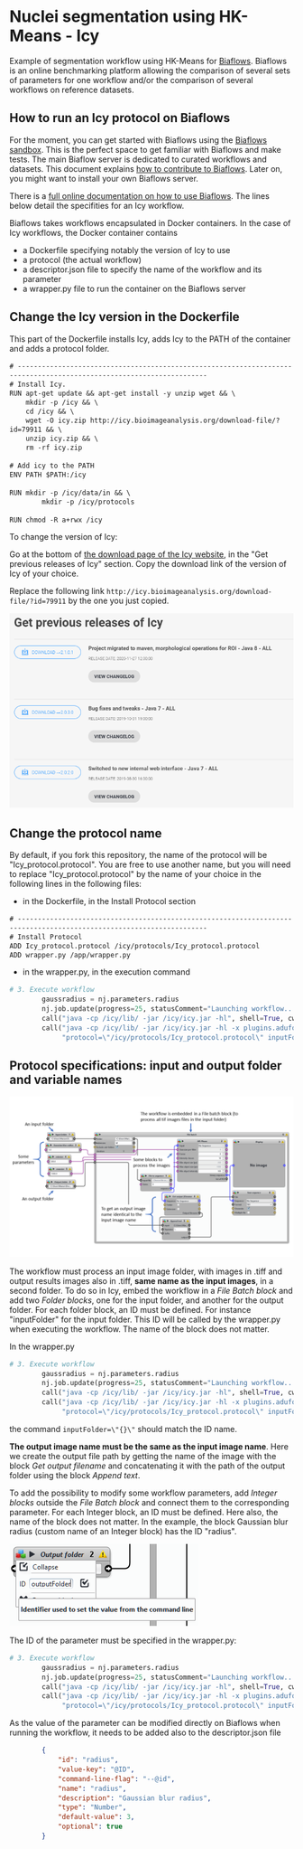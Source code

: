 # Nuclei segmentation using HK-Means - Icy

Example of segmentation workflow using HK-Means for [Biaflows](https://biaflows.neubias.org/#/). Biaflows is an online benchmarking platform allowing the comparison of several sets of parameters for one workflow and/or the comparison of several workflows on reference datasets.         

## How to run an Icy protocol on Biaflows      

For the moment, you can get started with Biaflows using the [Biaflows sandbox](https://biaflows-sandbox.neubias.org/#/). This is the perfect space to get familiar with Biaflows and make tests. The main Biaflow server is dedicated to curated workflows and datasets. This document explains [how to contribute to Biaflows](https://neubias-wg5.github.io/contribute.html). Later on, you might want to install your own Biaflows server.      

There is a [full online documentation on how to use Biaflows](https://neubias-wg5.github.io/). The lines below detail the specifities for an Icy workflow.       

Biaflows takes workflows encapsulated in Docker containers. In the case of Icy workflows, the Docker container contains
- a Dockerfile specifying notably the version of Icy to use        
- a protocol (the actual workflow)          
- a descriptor.json file to specify the name of the workflow and its parameter    
- a wrapper.py file to run the container on the Biaflows server     


## Change the Icy version in the Dockerfile

This part of the Dockerfile installs Icy, adds Icy to the PATH of the container and adds a protocol folder.     

```
# ---------------------------------------------------------------------------------------------------------------------
# Install Icy.
RUN apt-get update && apt-get install -y unzip wget && \
    mkdir -p /icy && \
    cd /icy && \
    wget -O icy.zip http://icy.bioimageanalysis.org/download-file/?id=79911 && \
    unzip icy.zip && \
    rm -rf icy.zip

# Add icy to the PATH
ENV PATH $PATH:/icy

RUN mkdir -p /icy/data/in && \
        mkdir -p /icy/protocols

RUN chmod -R a+rwx /icy 
```

To change the version of Icy: 

Go at the bottom of [the download page of the Icy website](http://icy.bioimageanalysis.org/download/), in the "Get previous releases of Icy" section.
Copy the download link of the version of Icy of your choice.

Replace the following link ```http://icy.bioimageanalysis.org/download-file/?id=79911``` by the one you just copied.


<img src="images/download_link_Icy_version.png"/>



## Change the protocol name


By default, if you fork this repository, the name of the protocol will be "Icy_protocol.protocol". You are free to use another name, but you will need to replace "Icy_protocol.protocol" by the name of your choice in the following lines in the following files:
- in the Dockerfile, in the Install Protocol section        

```
# ---------------------------------------------------------------------------------------------------------------------
# Install Protocol
ADD Icy_protocol.protocol /icy/protocols/Icy_protocol.protocol
ADD wrapper.py /app/wrapper.py
```
- in the wrapper.py, in the execution command        

```python
# 3. Execute workflow
        gaussradius = nj.parameters.radius
        nj.job.update(progress=25, statusComment="Launching workflow...")
        call("java -cp /icy/lib/ -jar /icy/icy.jar -hl", shell=True, cwd="/icy")
        call("java -cp /icy/lib/ -jar /icy/icy.jar -hl -x plugins.adufour.protocols.Protocols "
             "protocol=\"/icy/protocols/Icy_protocol.protocol\" inputFolder=\"{}\" outputFolder=\"{}\" extension=tif radius=\"{}\"".format(in_path, out_path, gaussradius), shell=True, cwd="/icy")

```

## Protocol specifications: input and output folder and variable names     

<img src="images/protocol_structure_for_biaflows.png"/>

The workflow must process an input image folder, with images in .tiff and output results images also in .tiff, **same name as the input images**, in a second folder. To do so in Icy, embed the workflow in a *File Batch block* and add two *Folder blocks*, one for the input folder, and another for the output folder. For each folder block, an ID must be defined. For instance "inputFolder" for the input folder. This ID will be called by the wrapper.py when executing the workflow. The name of the block does not matter. 

In the wrapper.py

```python
# 3. Execute workflow
        gaussradius = nj.parameters.radius
        nj.job.update(progress=25, statusComment="Launching workflow...")
        call("java -cp /icy/lib/ -jar /icy/icy.jar -hl", shell=True, cwd="/icy")
        call("java -cp /icy/lib/ -jar /icy/icy.jar -hl -x plugins.adufour.protocols.Protocols "
             "protocol=\"/icy/protocols/Icy_protocol.protocol\" inputFolder=\"{}\" outputFolder=\"{}\" extension=tif radius=\"{}\"".format(in_path, out_path, gaussradius), shell=True, cwd="/icy")

```

the command ```inputFolder=\"{}\"``` should match the ID name.   

**The output image name must be the same as the input image name**. Here we create the output file path by getting the name of the image with the block *Get output filename* and concatenating it with the path of the output folder using the block *Append text*.  

To add the possibility to modify some workflow parameters, add *Integer blocks* outside the *File Batch block* and connect them to the corresponding parameter. For each Integer block, an ID must be defined. Here also, the name of the block does not matter. In the example, the block Gaussian blur radius (custom name of an Integer block) has the ID "radius".

<img src="images/ID_Icyprotocol.png"/>

The ID of the parameter must be specified in the wrapper.py:

```python
# 3. Execute workflow
        gaussradius = nj.parameters.radius
        nj.job.update(progress=25, statusComment="Launching workflow...")
        call("java -cp /icy/lib/ -jar /icy/icy.jar -hl", shell=True, cwd="/icy")
        call("java -cp /icy/lib/ -jar /icy/icy.jar -hl -x plugins.adufour.protocols.Protocols "
             "protocol=\"/icy/protocols/Icy_protocol.protocol\" inputFolder=\"{}\" outputFolder=\"{}\" extension=tif radius=\"{}\"".format(in_path, out_path, gaussradius), shell=True, cwd="/icy")

```

As the value of the parameter can be modified directly on Biaflows when running the workflow, it needs to be added also to the descriptor.json file
```json
        {
            "id": "radius",
            "value-key": "@ID",
            "command-line-flag": "--@id",
            "name": "radius",
            "description": "Gaussian blur radius",
            "type": "Number",
            "default-value": 3,
            "optional": true
        }
```






















